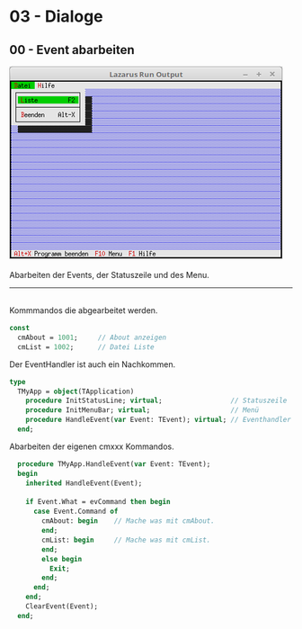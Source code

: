 # 03 - Dialoge
## 00 - Event abarbeiten

<img src="image.png" alt="Selfhtml"><br><br>
Abarbeiten der Events, der Statuszeile und des Menu.
<hr><br>
Kommmandos die abgearbeitet werden.

```pascal
const
  cmAbout = 1001;     // About anzeigen
  cmList = 1002;      // Datei Liste
```

Der EventHandler ist auch ein Nachkommen.

```pascal
type
  TMyApp = object(TApplication)
    procedure InitStatusLine; virtual;                 // Statuszeile
    procedure InitMenuBar; virtual;                    // Menü
    procedure HandleEvent(var Event: TEvent); virtual; // Eventhandler
  end;
```

Abarbeiten der eigenen cmxxx Kommandos.

```pascal
  procedure TMyApp.HandleEvent(var Event: TEvent);
  begin
    inherited HandleEvent(Event);

    if Event.What = evCommand then begin
      case Event.Command of
        cmAbout: begin    // Mache was mit cmAbout.
        end;
        cmList: begin     // Mache was mit cmList.
        end;
        else begin
          Exit;
        end;
      end;
    end;
    ClearEvent(Event);
  end;
```


